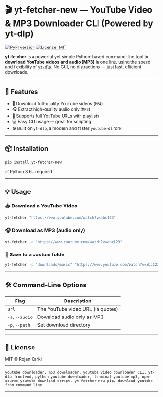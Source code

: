 # 🎬 yt-fetcher-new — YouTube Video & MP3 Downloader CLI (Powered by yt-dlp)

[![PyPI version](https://badge.fury.io/py/yt-fetcher-new.svg)](https://pypi.org/project/yt-fetcher-new-new/)
[![License: MIT](https://img.shields.io/badge/License-MIT-blue.svg)](LICENSE)

**yt-fetcher** is a powerful yet simple Python-based command-line tool to **download YouTube videos and audio (MP3)** in one line, using the speed and flexibility of [`yt-dlp`](https://github.com/yt-dlp/yt-dlp). No GUI, no distractions — just fast, efficient downloads.

---

## 🚀 Features

- 🎥 Download full-quality YouTube videos (`MP4`)
- 🎧 Extract high-quality audio only (`MP3`)
- 🔗 Supports full YouTube URLs with playlists
- 💻 Easy CLI usage — great for scripting
- ⚙️ Built on `yt-dlp`, a modern and faster `youtube-dl` fork

---

## 📦 Installation

```bash
pip install yt-fetcher-new
```
✅ Python 3.6+ required

---

## 💡 Usage

### 📥 Download a YouTube Video

```bash
yt-fetcher "https://www.youtube.com/watch?v=abc123"
```

### 🎧 Download as MP3 (audio only)

```bash
yt-fetcher -a "https://www.youtube.com/watch?v=abc123"
```

### 📁 Save to a custom folder

```bash
yt-fetcher -p "downloads/music" "https://www.youtube.com/watch?v=abc123"
```

---

## 🛠️ Command-Line Options

| Flag            | Description                       |
|-----------------|-----------------------------------|
| `url`           | The YouTube video URL (in quotes) |
| `-a`, `--audio` | Download audio only as MP3        |
| `-p`, `--path`  | Set download directory            |

---

## 🔐 License

MIT © Rojan Karki

---

```
youtube downloader, mp3 downloader, youtube video downloader CLI, yt-dlp frontend, python youtube downloader, terminal youtube mp3, open source youtube download script, yt-fetcher-new pip, download youtube from command line
```

---